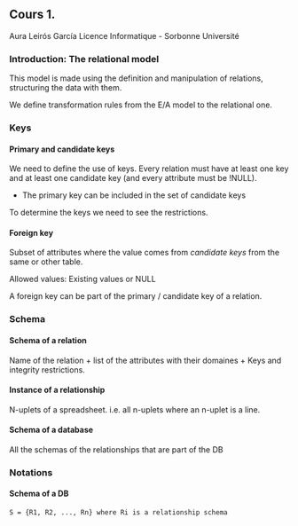 ## Cours 1.

Aura Leirós García
Licence Informatique - Sorbonne Université

### Introduction: The relational model

This model is made using the definition and manipulation of relations, structuring the data with them.

We define transformation rules from the E/A model to the relational one.

### Keys

#### Primary and candidate keys

We need to define the use of keys. Every relation must have at least one key and at least one candidate key (and every attribute must be !NULL).

- The primary key can be included in the set of candidate keys

To determine the keys we need to see the restrictions.

#### Foreign key

Subset of attributes where the value comes from _candidate keys_ from the same or other table.

Allowed values: Existing values or NULL

A foreign key can be part of the primary / candidate key of a relation.

### Schema

#### Schema of a relation

Name of the relation + list of the attributes with their domaines + Keys and integrity restrictions.

#### Instance of a relationship

N-uplets of a spreadsheet. i.e. all n-uplets where an n-uplet is a line.

#### Schema of a database

All the schemas of the relationships that are part of the DB

### Notations

#### Schema of a DB

`S = {R1, R2, ..., Rn} where Ri is a relationship schema`


